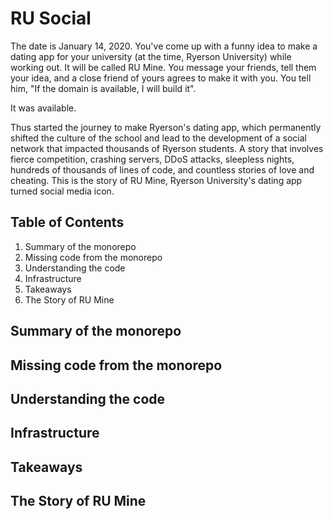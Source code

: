 # RU Social

The date is January 14, 2020. You've come up with a funny idea to make a dating app for your university (at the time, Ryerson University) while working out. It will be called RU Mine. You message your friends, tell them your idea, and a close friend of yours agrees to make it with you. You tell him, "If the domain is available, I will build it".


It was available.


Thus started the journey to make Ryerson's dating app, which permanently shifted the culture of the school and lead to the development of a social network that impacted thousands of Ryerson students. A story that involves fierce competition, crashing servers, DDoS attacks, sleepless nights, hundreds of thousands of lines of code, and countless stories of love and cheating. This is the story of RU Mine, Ryerson University's dating app turned social media icon.

## Table of Contents
1. Summary of the monorepo
2. Missing code from the monorepo
3. Understanding the code
4. Infrastructure
5. Takeaways
6. The Story of RU Mine

## Summary of the monorepo

## Missing code from the monorepo

## Understanding the code

## Infrastructure

## Takeaways

## The Story of RU Mine

